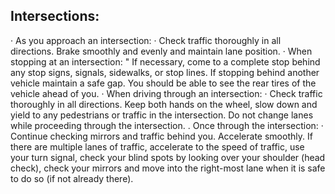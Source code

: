 ## Intersections:
· As you approach an intersection:
· Check traffic thoroughly in all directions. Brake smoothly and evenly and maintain lane position.
· When stopping at an intersection:
" If necessary, come to a complete stop behind any stop signs, signals, sidewalks, or stop lines. If stopping behind another vehicle maintain a safe gap. You should be able to see the rear tires of the vehicle ahead of you.
· When driving through an intersection:
· Check traffic thoroughly in all directions. Keep both hands on the wheel, slow down and yield to any pedestrians or traffic in the intersection. Do not change lanes while proceeding through the intersection.
. Once through the intersection:
· Continue checking mirrors and traffic behind you. Accelerate smoothly. If there are multiple lanes of traffic, accelerate to the speed of traffic, use your turn signal, check your blind spots by looking over your shoulder (head check), check your mirrors and move into the right-most lane when it is safe to do so (if not already there).